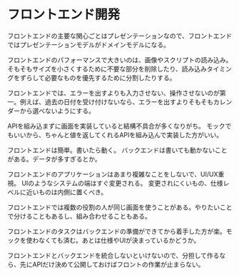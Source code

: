 # フロントエンド開発

フロントエンドの主要な関心ごとはプレゼンテーションなので、フロントエンドではプレゼンテーションモデルがドメインモデルになる。

フロントエンドのパフォーマンスで大きいのは、画像やスクリプトの読み込み。そもそもサイズを小さくするために不要な部分を削除したり、読み込みタイミングをずらして必要なものを優先するために分割したりする。

フロントエンドでは、エラーを出すよりも入力させない、操作させないのが第一。例えば、過去の日付を受け付けないなら、エラーを出すよりそもそもカレンダーから選べないようにする。

APIを組み込まずに画面を実装していると結構不具合が多くなりがち。
モックでもいいから、ちゃんと値を返してくれるAPIを組み込んで実装した方がいい。

フロントエンドは簡単。書いたら動く。
バックエンドは書いても動かないことがある。データが多すぎるとか。

フロントエンドのアプリケーションはあまり複雑なことをしないで、UI/UX重視。
UIのようなシステムの端はすぐ変更される。
変更されにくいもの、仕様レベルに近いものは内側に置くべき。

フロントエンドでは複数の役割の人が同じ画面を使うことがある。やりたいことで分けることもあるし、組み合わせることもある。

フロントエンドのタスクはバックエンドの準備ができてから着手した方が楽。モックを使わなくても済む。あとは仕様やUIが決まっているかどうか。

フロントエンドとバックエンドを統合しないといけないので、分担して作るなら、先にAPIだけ決めて公開しておけばフロントの作業が止まらない。
